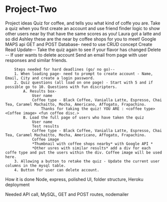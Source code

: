# Project-Two

Project ideas
 Quiz for coffee, and tells you what kind of coffe you are. Take a quiz when you first create an account and use friend finder logic to show other users near by that have the same scores as you! Laura got a latte and so did Ashley these are the near by coffee shops for you to meet! 
        Google MAPS api
        GET and POST
            Database- need to use CRUD concept
                Create
                Read
                Update-- Take the quiz again to see if your flavor has changed
                Delete -- If user wants to delete account 
        Send an email from page with user responses and similar friends. 

        Steps needed for hard deadlines (go/ no go)--
        1. When loading page- need to prompt to create account - Name, Email, City and create a login password.
        2. Quiz questions (all load on one page) - Start with 5 and if possible go to 10. Questions with fun discripters. 
            A. Results box-
                User name
                Coffee type - Black Coffee, Vanialla Latte, Espresso, Chai Tea, Caramel Machaitto, Mocha, Americano, Affogato, Frapachino.
                    Thanks for taking the quiz! YOU ARE : <coffee type> <Coffee image> <fun coffee disc.>
            B. Load the full page of users who have taken the quiz
                User name
                Test results
                Coffee type - Black Coffee, Vanialla Latte, Espresso, Chai Tea, Caramel Machaitto, Mocha, Americano, Affogato, Frapachino.
                Coffee image
                *Thumbnail with coffee shops nearby* with Google API * 
                *Other usres with similar results* add a div for each coffe type and put the users within the div. Coffee image will be used here. 
        3. Allowing a button to retake the quiz - Update the current user columns in the mysql table.
        4. Button for user can delete account.
       

How it is done
Node, express, polished UI, folder structure, Heroku deployment

Needed
API call, MySQL, GET and POST routes, nodemailer
